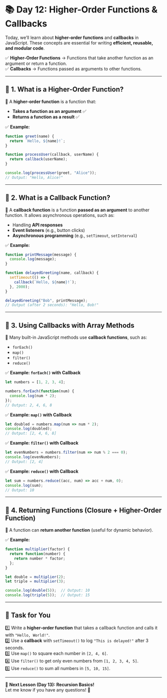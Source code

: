 # **📚 Day 12: Higher-Order Functions & Callbacks**  

Today, we’ll learn about **higher-order functions** and **callbacks** in JavaScript. These concepts are essential for writing **efficient, reusable, and modular code**.  

✅ **Higher-Order Functions** → Functions that take another function as an argument or return a function.  
✅ **Callbacks** → Functions passed as arguments to other functions.  

---

## **🔹 1. What is a Higher-Order Function?**  
📌 A **higher-order function** is a function that:  
- **Takes a function as an argument** ✅  
- **Returns a function as a result** ✅  

✅ **Example:**  
```js
function greet(name) {
  return `Hello, ${name}!`;
}

function processUser(callback, userName) {
  return callback(userName);
}

console.log(processUser(greet, "Alice"));  
// Output: "Hello, Alice!"
```

---

## **🔹 2. What is a Callback Function?**  
📌 A **callback function** is a function **passed as an argument** to another function. It allows asynchronous operations, such as:  
- Handling **API responses**  
- **Event listeners** (e.g., button clicks)  
- **Asynchronous programming** (e.g., `setTimeout`, `setInterval`)  

✅ **Example:**  
```js
function printMessage(message) {
  console.log(message);
}

function delayedGreeting(name, callback) {
  setTimeout(() => {
    callback(`Hello, ${name}!`);
  }, 2000);
}

delayedGreeting("Bob", printMessage);
// Output (after 2 seconds): "Hello, Bob!"
```

---

## **🔹 3. Using Callbacks with Array Methods**  
📌 Many built-in JavaScript methods use **callback functions**, such as:  
- `forEach()`  
- `map()`  
- `filter()`  
- `reduce()`  

✅ **Example: `forEach()` with Callback**  
```js
let numbers = [1, 2, 3, 4];

numbers.forEach(function(num) {
  console.log(num * 2);
});
// Output: 2, 4, 6, 8
```

✅ **Example: `map()` with Callback**  
```js
let doubled = numbers.map(num => num * 2);
console.log(doubled);  
// Output: [2, 4, 6, 8]
```

✅ **Example: `filter()` with Callback**  
```js
let evenNumbers = numbers.filter(num => num % 2 === 0);
console.log(evenNumbers);  
// Output: [2, 4]
```

✅ **Example: `reduce()` with Callback**  
```js
let sum = numbers.reduce((acc, num) => acc + num, 0);
console.log(sum);  
// Output: 10
```

---

## **🔹 4. Returning Functions (Closure + Higher-Order Function)**  
📌 A function can **return another function** (useful for dynamic behavior).  

✅ **Example:**  
```js
function multiplier(factor) {
  return function(number) {
    return number * factor;
  };
}

let double = multiplier(2);
let triple = multiplier(3);

console.log(double(5));  // Output: 10
console.log(triple(5));  // Output: 15
```

---

## **📝 Task for You**  
1️⃣ Write a **higher-order function** that takes a callback function and calls it with `"Hello, World!"`.  
2️⃣ Use a **callback** with `setTimeout()` to log `"This is delayed!"` after 3 seconds.  
3️⃣ Use `map()` to square each number in `[2, 4, 6]`.  
4️⃣ Use `filter()` to get only even numbers from `[1, 2, 3, 4, 5]`.  
5️⃣ Use `reduce()` to sum all numbers in `[5, 10, 15]`.  

---

🎯 **Next Lesson (Day 13): Recursion Basics!**  
Let me know if you have any questions! 🚀
